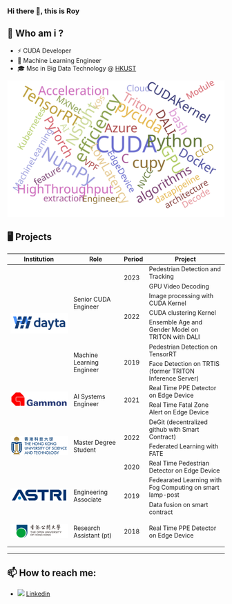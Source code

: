 ### Hi there 👋, this is Roy

## 🔭 Who am i ?
- ⚡ CUDA Developer
- 🧪 Machine Learning Engineer
- 🎓 Msc in Big Data Technology @ [HKUST](https://seng.hkust.edu.hk/academics/taught-postgraduate/msc-bdt)


![Alt text](./img/wordcloud.svg)

## 🖥️ Projects
<!-- 
## 💼 Work Experience
| Company                                                                  | Role                      | Period      |
|:------------------------------------------------------------------------:| :-----------------------: |:-----------:|
| [![](./img/dayta.png)](https://www.dayta.ai/)                            | Senior CUDA Engineer      | 2022 - 2023 |
| [![](./img/gammon.png)](https://www.gammonconstruction.com/en/index.php) | AI Systems Engineer       | 2020 - 2021 |
| [![](./img/dayta.png)](https://www.dayta.ai/)                            | Machine Learning Engineer | 2019 - 2020 |
| [![](./img/astri.png)](https://www.astri.org/)                           | Engineering Associate     | 2018 - 2019 |
| [![](./img/ouhk.png)]()                                                  | Research Assistant        | 2018 - 2019 | 
-->


<!-- <details><summary> Projects </summary> -->
<!-- 
|                                 | Project                                                                         |
| :------------------------------:| :------------------------------------------------------------------------------:|
| ![](./img/dayta.png)            | Pedestrian Detection and Tracking (2023)                                        |
| ![](./img/dayta.png)            | GPU Video Decoding (2023)                                                       |
| ![](./img/dayta.png)            | Image processing with CUDA Kernel (2022)                                        |
| ![](./img/dayta.png)            | CUDA clustering Kernel (2022)                                                   |
| ![](./img/dayta.png)            | Ensemble Age and Gender Model on TRITON with DALI (2022)                        |

| ![](./img/dayta.png)            | Pedestrian Detection on TensorRT (2019)                                         |
| ![](./img/dayta.png)            | Face Detection on TRTIS (now renamed as TRITON Inference Server) (2019)         |

| ![](./img/gammon.png)           | PPE detection on Edge Device (2021)                                             |
| ![](./img/gammon.png)           | Fatal Zone Alert on Edge Device (2021)                                          |
| ![](./img/gammon.png)           | Real Time PPE Detector on Edge Device (2021)                                    |

| ![](./img/hkust.png)            | DeGit (decentralized github with Smart Contract) (2022)                         |
| ![](./img/hkust.png)            | Federated Learning with FATE (2022)                                             |
| ![](./img/hkust.png)            | Real Time Pedestrian Detector on Edge Device (2020)                             |

| ![](./img/astri.png)            | Fedearated Learning with Fog Computing on smart lamp-post (2019)                |
| ![](./img/astri.png)            | Data fusion on smart contract (2019)                                            |

| ![](./img/ouhk.png)             | EGG Signal Analysis (2018)                                                      |
 -->


<table>
    <thead>
        <tr>
            <th>Institution</th>
            <th>Role</th>
            <th>Period</th>
            <th>Project</th>
        </tr>
    </thead>
    <tbody>
            <tr> <!--  new session  -->
                <td rowspan=7 ALIGN=CENTER>
                <p><a href="https://www.dayta.ai/"><img src="./img/dayta.png"></a></p>
                </td>
                <td rowspan=5 >Senior CUDA Engineer</td>
                <td rowspan=2>2023</td>
                <td >Pedestrian Detection and Tracking</td>
            </tr>
            <tr><td>GPU Video Decoding</td></tr>
                <td rowspan=3>2022</td>
                <td>Image processing with CUDA Kernel</td>
            <tr><td>CUDA clustering Kernel</td></tr>
            <tr><td>Ensemble Age and Gender Model on TRITON with DALI</td></tr> 
            <tr>
                <td rowspan=2>Machine Learning Engineer</td>
                <td rowspan=2>2019</td>
                <td >Pedestrian Detection on TensorRT</td>
            </tr>
            <tr><td>Face Detection on TRTIS (former TRITON Inference Server)</td></tr>
            <tr> <!--  new session  -->
                <td rowspan=2 ALIGN=CENTER>
                <p><a href="https://www.gammonconstruction.com/en/index.php/"><img src="./img/gammon.png"></a></p>
                </td>
                <td rowspan=2>AI Systems Engineer</td>
                <td rowspan=2>2021</td>
                <td >Real Time PPE Detector on Edge Device</td>
            </tr>
            <tr><td>Real Time Fatal Zone Alert on Edge Device</td></tr>
            <tr> <!--  new session  -->
                <td rowspan=3 ALIGN=CENTER>
                <p><a href="https://seng.hkust.edu.hk/academics/taught-postgraduate/msc-bdt/"><img src="./img/hkust.png"></a></p>
                </td>
                <td rowspan=3>Master Degree Student</td>
                <td rowspan=2>2022</td>
                <td >DeGit (decentralized github with Smart Contract)</td>
            </tr>
            <tr><td>Federated Learning with FATE</td></tr>
                <td rowspan=1>2020</td>
                <td>Real Time Pedestrian Detector on Edge Device</td>
            <tr> <!--  new session  -->
                <td rowspan=2 ALIGN=CENTER>
                <p><a href="https://www.astri.org/"><img src="./img/astri.png"></a></p>
                </td>
                <td rowspan=2>Engineering Associate</td>
                <td rowspan=2>2019</td>
                <td >Fedearated Learning with Fog Computing on smart lamp-post</td>
            </tr>
            <tr><td>Data fusion on smart contract</td></tr>
            <tr> <!--  new session  -->
                <td rowspan=1 ALIGN=CENTER>
                <p><a href="https://www.gammonconstruction.com/en/index.php/"><img src="./img/ouhk.png"></a></p>
                </td>
                <td rowspan=1>Research Assistant (pt)</td>
                <td rowspan=1>2018</td>
                <td >Real Time PPE Detector on Edge Device</td>
            </tr>
    </tbody>
</table>

---

<!-- <p align="center">
    <img src="https://github-readme-stats.vercel.app/api?username=royinx&theme=dark&show_icons=true&hide_border=true&count_private=false" alt="GitHub Stats" />
    <img src="https://github-readme-streak-stats.herokuapp.com/?user=royinx&theme=dark&hide_border=true" alt="GitHub Stats" />
</p> -->

## 📫 How to reach me:
- ![](./img/linkedin_icon.png) [Linkedin](https://linkedin.com/in/fwyroy)
